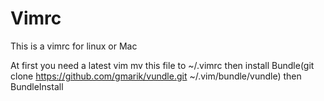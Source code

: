 Vimrc
=====

This is a vimrc for linux or Mac

At first you need a latest vim
mv this file to ~/.vimrc
then install Bundle(git clone https://github.com/gmarik/vundle.git ~/.vim/bundle/vundle)
then BundleInstall
